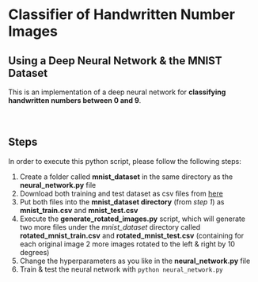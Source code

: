 # Classifier of Handwritten Number Images
## Using a Deep Neural Network & the MNIST Dataset

This is an implementation of a deep neural network for <b>classifying handwritten numbers between 0 and 9</b>.<br>
<br><br>
## Steps
In order to execute this python script, please follow the following steps:
<br>
1. Create a folder called <b>mnist_dataset</b> in the same directory as the <b>neural_network.py</b> file
2. Download both training and test dataset as csv files from [here](https://pjreddie.com/projects/mnist-in-csv/)
3. Put both files into the <b>mnist_dataset directory</b> (from <i>step 1</i>) as <b>mnist_train.csv</b> and <b>mnist_test.csv</b>
4. Execute the <b>generate_rotated_images.py</b> script, which will generate two more files under the <i>mnist_dataset</i> directory called <b>rotated_mnist_train.csv</b> and <b>rotated_mnist_test.csv</b> (containing for each original image 2 more images rotated to the left & right by 10 degrees)
5. Change the hyperparameters as you like in the <b>neural_network.py</b> file
6. Train & test the neural network with `python neural_network.py`



